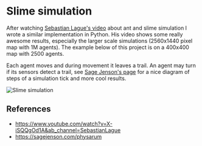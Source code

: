 # Slime simulation
After watching [Sebastian Lague's video](https://www.youtube.com/watch?v=X-iSQQgOd1A&ab_channel=SebastianLague) about ant and slime simulation I wrote a similar implementation in Python. His video shows some really awesome results, especially the larger scale simulations (2560x1440 pixel map with 1M agents). The example below of this project is on a 400x400 map with 2500 agents.

Each agent moves and during movement it leaves a trail. An agent may turn if its sensors detect a trail, see [Sage Jenson's page](https://sagejenson.com/physarum) for a nice diagram of steps of a simulation tick and more cool results.

![Slime simulation](output.gif)

## References
- https://www.youtube.com/watch?v=X-iSQQgOd1A&ab_channel=SebastianLague
- https://sagejenson.com/physarum


